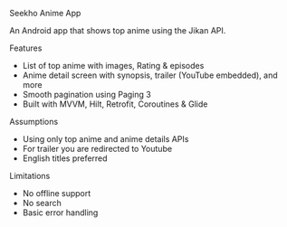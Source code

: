  Seekho Anime App

An Android app that shows top anime using the Jikan API.

 Features
- List of top anime with images, Rating & episodes
- Anime detail screen with synopsis, trailer (YouTube embedded), and more
- Smooth pagination using Paging 3
- Built with MVVM, Hilt, Retrofit, Coroutines & Glide

 Assumptions
- Using only top anime and anime details APIs
- For trailer you are redirected to Youtube
- English titles preferred

 Limitations
- No offline support
- No search
- Basic error handling


